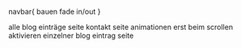 navbar{
    bauen
    fade in/out
}

alle blog einträge seite
kontakt seite
animationen erst beim scrollen aktivieren
einzelner blog eintrag seite